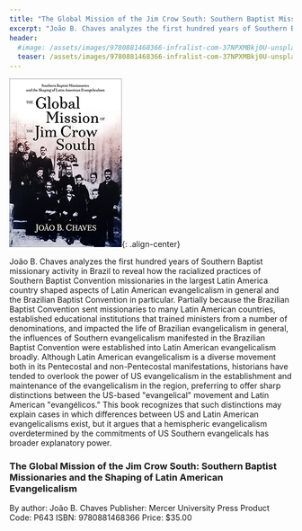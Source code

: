 ```yaml
---
title: "The Global Mission of the Jim Crow South: Southern Baptist Missionaries and the Shaping of Latin American Evangelicalism"
excerpt: "João B. Chaves analyzes the first hundred years of Southern Baptist missionary activity in Brazil to reveal how the racialized practices of Southern Baptist Convention."
header:
  #image: /assets/images/9780881468366-infralist-com-37NPXMBkj0U-unsplash-rev2.jpg
  teaser: /assets/images/9780881468366-infralist-com-37NPXMBkj0U-unsplash-rev2.jpg
---
```

![The Global Mission of Jim Crow South book cover](/assets/images/9780881468366.jpg){: .align-center}

João B. Chaves analyzes the first hundred years of Southern Baptist missionary activity in Brazil to reveal how the racialized practices of Southern Baptist Convention missionaries in the largest Latin America country shaped aspects of Latin American evangelicalism in general and the Brazilian Baptist Convention in particular. Partially because the Brazilian Baptist Convention sent missionaries to many Latin American countries, established educational institutions that trained ministers from a number of denominations, and impacted the life of Brazilian evangelicalism in general, the influences of Southern evangelicalism manifested in the Brazilian Baptist Convention were established into Latin American evangelicalism broadly. Although Latin American evangelicalism is a diverse movement both in its Pentecostal and non-Pentecostal manifestations, historians have tended to overlook the power of US evangelicalism in the establishment and maintenance of the evangelicalism in the region, preferring to offer sharp distinctions between the US-based "evangelical" movement and Latin American "evangélicos." This book recognizes that such distinctions may explain cases in which differences between US and Latin American evangelicalisms exist, but it argues that a hemispheric evangelicalism overdetermined by the commitments of US Southern evangelicals has broader explanatory power.


### The Global Mission of the Jim Crow South: Southern Baptist Missionaries and the Shaping of Latin American Evangelicalism
By author: João B. Chaves
Publisher: Mercer University Press
Product Code: P643
ISBN: 9780881468366
Price: $35.00
